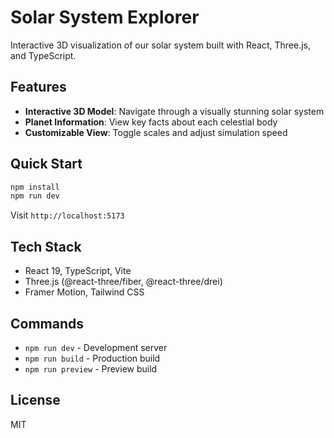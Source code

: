 # Solar System Explorer

Interactive 3D visualization of our solar system built with React, Three.js, and TypeScript.

## Features

- **Interactive 3D Model**: Navigate through a visually stunning solar system
- **Planet Information**: View key facts about each celestial body
- **Customizable View**: Toggle scales and adjust simulation speed

## Quick Start

```bash
npm install
npm run dev
```

Visit `http://localhost:5173`

## Tech Stack

- React 19, TypeScript, Vite
- Three.js (@react-three/fiber, @react-three/drei)
- Framer Motion, Tailwind CSS

## Commands

- `npm run dev` - Development server
- `npm run build` - Production build
- `npm run preview` - Preview build

## License

MIT